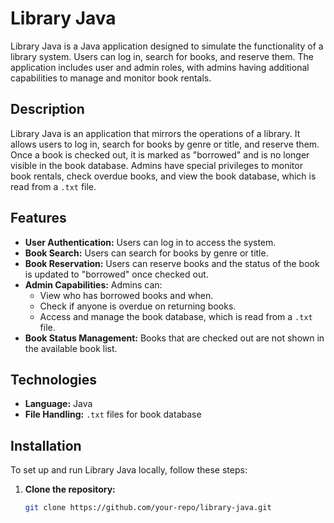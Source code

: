 # Library Java

Library Java is a Java application designed to simulate the functionality of a library system. Users can log in, search for books, and reserve them. The application includes user and admin roles, with admins having additional capabilities to manage and monitor book rentals.

## Description

Library Java is an application that mirrors the operations of a library. It allows users to log in, search for books by genre or title, and reserve them. Once a book is checked out, it is marked as "borrowed" and is no longer visible in the book database. Admins have special privileges to monitor book rentals, check overdue books, and view the book database, which is read from a `.txt` file.

## Features

- **User Authentication:** Users can log in to access the system.
- **Book Search:** Users can search for books by genre or title.
- **Book Reservation:** Users can reserve books and the status of the book is updated to "borrowed" once checked out.
- **Admin Capabilities:** Admins can:
  - View who has borrowed books and when.
  - Check if anyone is overdue on returning books.
  - Access and manage the book database, which is read from a `.txt` file.
- **Book Status Management:** Books that are checked out are not shown in the available book list.

## Technologies

- **Language:** Java
- **File Handling:** `.txt` files for book database

## Installation

To set up and run Library Java locally, follow these steps:

1. **Clone the repository:**
   ```bash
   git clone https://github.com/your-repo/library-java.git
